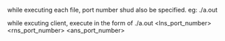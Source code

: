 while executing each file, port number shud also be specified.
eg:
./a.out <port number>

while excuting client, execute in the form of
./a.out <lns_port_number> <rns_port_number> <ans_port_number>